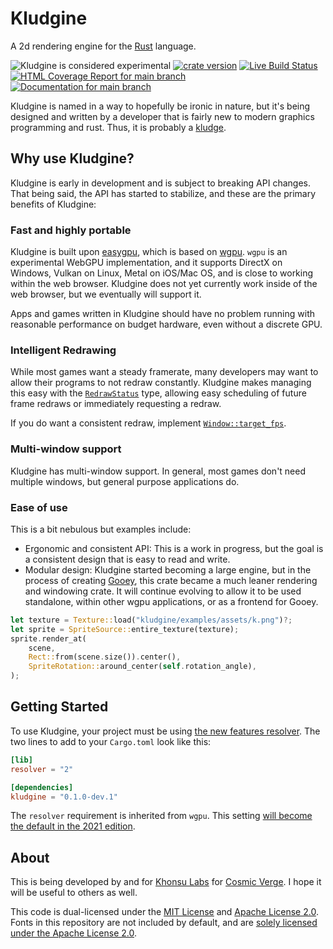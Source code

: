 # Kludgine

A 2d rendering engine for the [Rust](https://rust-lang.org/) language.

![Kludgine is considered experimental](https://img.shields.io/badge/status-experimental-blueviolet)
[![crate version](https://img.shields.io/crates/v/kludgine.svg)](https://crates.io/crates/kludgine)
[![Live Build Status](https://img.shields.io/github/workflow/status/khonsulabs/kludgine/Tests/main)](https://github.com/khonsulabs/kludgine/actions?query=workflow:Tests)
[![HTML Coverage Report for `main` branch](https://khonsulabs.github.io/kludgine/coverage/badge.svg)](https://khonsulabs.github.io/kludgine/coverage/)
[![Documentation for `main` branch](https://img.shields.io/badge/docs-main-informational)](https://khonsulabs.github.io/kludgine/main/kludgine/)

Kludgine is named in a way to hopefully be ironic in nature, but it's being
designed and written by a developer that is fairly new to modern graphics
programming and rust. Thus, it is probably a
[kludge](https://en.wikipedia.org/wiki/Kludge).


## Why use Kludgine?

Kludgine is early in development and is subject to breaking API changes. That
being said, the API has started to stabilize, and these are the primary benefits
of Kludgine:

### Fast and highly portable

Kludgine is built upon [easygpu](https://github.com/khonsulabs/easygpu), which
is based on [wgpu](https://lib.rs/wgpu). `wgpu` is an experimental WebGPU
implementation, and it supports DirectX on Windows, Vulkan on Linux, Metal on
iOS/Mac OS, and is close to working within the web browser. Kludgine does not
yet currently work inside of the web browser, but we eventually will support it.

Apps and games written in Kludgine should have no problem running with
reasonable performance on budget hardware, even without a discrete GPU.

### Intelligent Redrawing

While most games want a steady framerate, many developers may want to allow
their programs to not redraw constantly. Kludgine makes managing this easy with
the
[`RedrawStatus`](https://khonsulabs.github.io/kludgine/main/kludgine/app/struct.RedrawStatus.html)
type, allowing easy scheduling of future frame redraws or immediately requesting
a redraw.

If you do want a consistent redraw, implement
[`Window::target_fps`](https://khonsulabs.github.io/kludgine/main/kludgine/app/trait.Window.html#method.target_fps).

### Multi-window support

Kludgine has multi-window support. In general, most games don't need multiple
windows, but general purpose applications do.

### Ease of use

This is a bit nebulous but examples include:

- Ergonomic and consistent API: This is a work in progress, but the goal is a
  consistent design that is easy to read and write.
- Modular design: Kludgine started becoming a large engine, but in the process
  of creating [Gooey](https://github.com/khonsulabs/gooey), this crate became a
  much leaner rendering and windowing crate. It will continue evolving to allow
  it to be used standalone, within other wgpu applications, or as a frontend for
  Gooey.

```rust
let texture = Texture::load("kludgine/examples/assets/k.png")?;
let sprite = SpriteSource::entire_texture(texture);
sprite.render_at(
    scene,
    Rect::from(scene.size()).center(),
    SpriteRotation::around_center(self.rotation_angle),
);
```

## Getting Started

To use Kludgine, your project must be using [the new features
resolver](https://doc.rust-lang.org/cargo/reference/features.html#feature-resolver-version-2). The two
lines to add to your `Cargo.toml` look like this:

```toml
[lib]
resolver = "2"

[dependencies]
kludgine = "0.1.0-dev.1"
```

The `resolver` requirement is inherited from `wgpu`. This setting [will become
the default in the 2021
edition](https://github.com/rust-lang/cargo/issues/9048).

## About

This is being developed by and for [Khonsu Labs](https://khonsulabs.com/) for
[Cosmic Verge](https://github.com/khonsulabs/cosmicverge). I hope it will be
useful to others as well.

This code is dual-licensed under the [MIT License](./LICENSE-MIT) and [Apache
License 2.0](./LICENSE-APACHE). Fonts in this repository are not included by
default, and are [solely licensed under the Apache License
2.0](./fonts/README.md).

